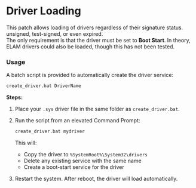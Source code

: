 # Driver Loading

This patch allows loading of drivers regardless of their signature status. unsigned, test-signed, or even expired.  
The only requirement is that the driver must be set to **Boot Start**.
In theory, ELAM drivers could also be loaded, though this has not been tested.

### Usage

A batch script is provided to automatically create the driver service:

```bat
create_driver.bat DriverName
````

**Steps:**

1. Place your `.sys` driver file in the same folder as `create_driver.bat`.

2. Run the script from an elevated Command Prompt:

   ```bat
   create_driver.bat mydriver
   ```

   This will:

   * Copy the driver to `%SystemRoot%\System32\drivers`
   * Delete any existing service with the same name
   * Create a boot-start service for the driver

3. Restart the system.
   After reboot, the driver will load automatically.






